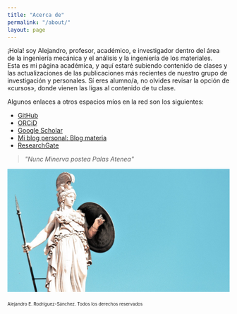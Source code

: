 ```yaml
---
title: "Acerca de"
permalink: "/about/"
layout: page
---
```

<a href="https://1.bp.blogspot.com/-eOWR0VuFVyw/Xkc0lM9um2I/AAAAAAAABnU/K7opMa2RwaInwCQXe4ZXSUq3Z81lptmygCPcBGAYYCw/s1600/unnamed.jpg" style="clear: right; float: right; margin-bottom: 1em; margin-left: 1em;"><br /></a>

¡Hola! soy Alejandro, profesor, académico, e investigador dentro del área de la ingeniería mecánica y el análisis y la ingeniería de los materiales. Esta es mi página académica, y aquí estaré subiendo contenido de clases y las actualizaciones de las publicaciones más recientes de nuestro grupo de investigación y personales. Sí eres alumno/a, no olvides revisar la opción de «cursos», donde vienen las ligas al contenido de tu clase. 

Algunos enlaces a otros espacios míos en la red son los siguientes:

- [GitHub](https://github.com/aerodriguezsanchez)
- [ORCiD](https://orcid.org/0000-0003-3397-5261)
- [Google Scholar](https://scholar.google.com.mx/citations?user=eo-JXcoAAAAJ&hl=es)
- [Mi blog personal: Blog materia](https://blogmateria.com)
- [ResearchGate](https://www.researchgate.net/profile/Alejandro-Rodriguez-Sanchez-4)


> *"Nunc Minerva postea Palas Atenea"*

![athena](assets/atena.jpg)



 <font size="1"> Alejandro E. Rodríguez-Sánchez. Todos los derechos reservados</font> 
